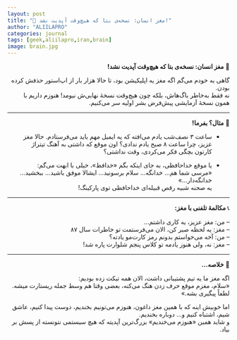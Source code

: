 ```yaml
---
layout: post
title: "🧠 مغز انسان: نسخه‌ی بتا که هیچ‌وقت آپدیت نشد!"
author: "ALIILAPRO"
categories: journal
tags: [geek,aliilapro,iran,brain]
image: brain.jpg
---
```


<div dir="rtl" markdown="1">

🧠 **مغز انسان: نسخه‌ی بتا که هیچ‌وقت آپدیت نشد!**

گاهی به خودم می‌گم اگه مغز یه اپلیکیشن بود، تا حالا هزار بار از اپ‌استور حذفش کرده بودن.  
نه فقط به‌خاطر باگ‌هاش، بلکه چون هیچ‌وقت نسخهٔ نهایی‌ش نیومد! هنوزم داریم با همون نسخهٔ آزمایشی پیش‌فرض بشر اولیه سر می‌کنیم.

---

🧩 **مثال؟ بفرما!**

- ساعت ۳ نصف‌شب یادم می‌افته که یه ایمیل مهم باید می‌فرستادم. حالا مغز عزیز، چرا ساعت ۸ صبح یادم ندادی؟ اون موقع که داشتی به آهنگ تیتراژ کارتون بچگی فکر می‌کردی، وقت نداشتی؟

- یا موقع خداحافظی، به جای اینکه بگم «خدافظ»، خیلی با ابهت می‌گم:  
  «مرسی شما هم… خدانگه… سلام برسونید… ایشالا موفق باشید… ببخشید… خدانگه‌دار…»  
  یه صحنه شبیه رقص قبیله‌ای خداحافظی توی پارکینگ!

---

📞 **مکالمهٔ تلفنی با مغز:**

– من: مغز عزیز، یه کاری داشتم…  
– مغز: یه لحظه صبر کن، الان می‌فرستمت تو خاطرات سال ۸۷  
– من: آخه می‌خواستم بدونم رمز کارت‌مو یادته؟  
– مغز: نه، ولی هنوز یادمه تو کلاس پنجم شلوارت پاره شد!

---

🤖 **خلاصه…**

اگه مغز ما یه تیم پشتیبانی داشت، الان همه تیکت زده بودیم:  
«سلام، مغزم موقع حرف زدن هنگ می‌کنه، بعضی وقتا هم وسط جمله ریستارت میشه. لطفاً پیگیری بشه.»

اما خوبیش اینه که با همین مغز داغون، هنوزم می‌تونیم بخندیم، دوست پیدا کنیم، عاشق شیم، اشتباه کنیم و… دوباره بخندیم.  
و شاید همین «هنوزم می‌خندیم» بزرگ‌ترین آپدیته که هیچ سیستمی نتونسته از پسش بر بیاد.


</div>
